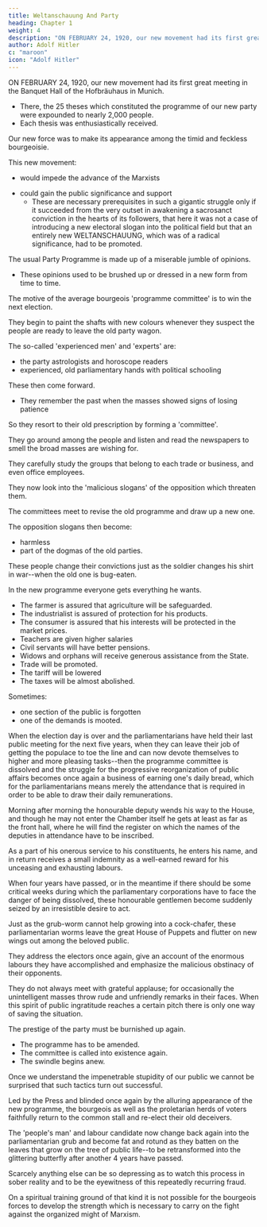 ```yaml
---
title: Weltanschauung And Party
heading: Chapter 1
weight: 4
description: "ON FEBRUARY 24, 1920, our new movement had its first great meeting in the Banquet Hall of the Hofbräuhaus in Munich"
author: Adolf Hitler
c: "maroon"
icon: "Adolf Hitler"
---
```



ON FEBRUARY 24, 1920, our new movement had its first great meeting in the Banquet Hall of the Hofbräuhaus in Munich.
- There, the 25 theses which constituted the programme of our new party were expounded to nearly 2,000 people.
- Each thesis was enthusiastically received.

<!-- Thus we brought to the knowledge of the public those first principles and lines of action along which the new struggle was to be conducted for the abolition of a confused mass of obsolete ideas and opinions which had obscure and often pernicious tendencies.  -->

Our new force was to make its appearance among the timid and feckless bourgeoisie. 

This new movement:
- would impede the advance of the Marxists
<!-- - and bring the Chariot of Fate to a standstill just as it seemed about to reach its goal. -->
- could gain the public significance and support
  - These are necessary prerequisites in such a gigantic struggle only if it succeeded from the very outset in awakening a sacrosanct conviction in the hearts of its followers, that here it was not a case of introducing a new electoral slogan into the political field but that an entirely new WELTANSCHAUUNG, which was of a radical significance, had to be promoted.

The usual Party Programme is made up of a miserable jumble of opinions.
- These opinions used to be brushed up or dressed in a new form from time to time.

The motive of the average bourgeois 'programme committee' is to win the next election.

<!-- Those people are always influenced by one and the same preoccupation when they introduce something new into their programme or modify something already contained in it. 

That preoccupation is directed towards the results of the   -->

<!-- The moment these artists in parliamentary government have the first glimmering of a suspicion that their darling public may be ready to kick up its heels and escape from the harness of the  -->

They begin to paint the shafts with new colours whenever they suspect the people are ready to leave the old party wagon.

The so-called 'experienced men' and 'experts' are:
- the party astrologists and horoscope readers
- experienced, old parliamentary hands with political schooling

These then come forward.
- They remember the past when the masses showed signs of losing patience

<!-- -  and they now diagnose the menace of a similar situation arising.  -->

So they resort to their old prescription by forming a 'committee'. 

They go around among the people and listen and read the newspapers to smell the broad masses are wishing for.

<!-- , what they reject and what
they are hoping for.  -->

They carefully study the groups that belong to each trade or business, and even office employees. 

They now look into the 'malicious slogans' of the opposition which threaten them.

The committees meet to revise the old programme and draw up a new one.

The opposition slogans then become:
- harmless
- part of the dogmas of the old parties.

<!-- , to the great astonishment of those who originally coined and circulated them, -->


These people change their convictions just as the soldier changes his shirt in war--when the old one is bug-eaten. 

In the new programme everyone gets everything he wants.
- The farmer is assured that agriculture will be safeguarded. 
- The industrialist is assured of protection for his products. 
- The consumer is assured that his interests will be protected in the market prices. 
- Teachers are given higher salaries
- Civil servants will have better pensions. 
- Widows and orphans will receive generous assistance from the State.
- Trade will be promoted.
- The tariff will be lowered
- The taxes will be almost abolished.

Sometimes:
- one section of the public is forgotten
- one of the demands is mooted.

 <!-- among the public has not reached the ears of the party.  -->

<!-- This is also hurriedly patched on to the whole, should there be any space available for it.

: until finally it is felt that there are good grounds for hoping that the whole normal host of philistines, including their wives, will have their anxieties laid to rest and will beam with satisfaction once again. And so, internally armed with faith in the goodness of God and the impenetrable stupidity of the electorate, the struggle for what is called 'the reconstruction of the REICH' can now begin. -->

When the election day is over and the parliamentarians have held their last public meeting for the next five years, when they can leave their job of getting the populace to toe the line and can now devote themselves to higher and more pleasing tasks--then the programme committee is dissolved and the struggle for the progressive reorganization of public affairs becomes once again a business of earning one's daily bread, which for the parliamentarians means merely the attendance that is required in order to be able to draw their daily remunerations. 

Morning after morning the honourable deputy wends his way to the House, and though he may not enter the Chamber itself he gets at least as far as the front hall, where he will find the register on which the names of the deputies in attendance have to be inscribed. 

As a part of his onerous service to his constituents, he enters his name, and in return receives a small indemnity as a well-earned reward for his unceasing and exhausting labours.

When four years have passed, or in the meantime if there should be some critical weeks during which the parliamentary corporations have to face the danger of being dissolved, these honourable gentlemen become suddenly seized by an irresistible desire to act.

Just as the grub-worm cannot help growing into a cock-chafer, these parliamentarian worms leave the great House of Puppets and flutter on new wings out among the beloved public. 

They address the electors once again, give an account of the enormous labours they have accomplished and emphasize the malicious obstinacy of their opponents.

They do not always meet with grateful applause; for occasionally the unintelligent masses throw rude and unfriendly remarks in their faces. When this spirit of public ingratitude reaches a certain pitch there is only one way of saving the situation. 


The prestige of the party must be burnished up again.
- The programme has to be amended.
- The committee is called into existence again.
- The swindle begins anew.

Once we understand the impenetrable stupidity of our public we cannot be surprised that such tactics turn out successful. 

Led by the Press and blinded once again by the alluring appearance of the new programme, the bourgeois as well as the proletarian herds of voters faithfully return to the common stall and re-elect their old deceivers. 

The 'people's man' and labour candidate now change back again into the parliamentarian grub and become fat and rotund as they batten on the leaves that grow on the tree of public life--to be retransformed into the glittering butterfly after another 4 years have passed.

Scarcely anything else can be so depressing as to watch this process in sober reality and to be the eyewitness of this repeatedly recurring fraud. 

On a spiritual training ground of that kind it is not possible for the bourgeois forces to develop the strength which is necessary to carry on the fight against the organized might of Marxism. 

<!-- Indeed they have never seriously thought of doing so.  -->


